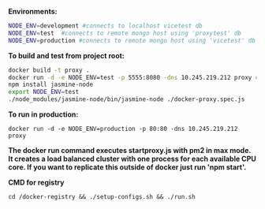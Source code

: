 **Environments:**
```bash
NODE_ENV=development #connects to localhost vicetest db
NODE_ENV=test  #connects to remote mongo host using 'proxytest' db
NODE_ENV=production #connects to remote mongo host using 'vicetest' db
```

**To build and test from project root:**

```bash
docker build -t proxy .
docker run -d -e NODE_ENV=test -p 5555:8080 -dns 10.245.219.212 proxy #remove -d if you want to tail the logs
npm install jasmine-node
export NODE_ENV=test
./node_modules/jasmine-node/bin/jasmine-node ./docker-proxy.spec.js
```
**To run in production:**

```
docker run -d -e NODE_ENV=production -p 80:80 -dns 10.245.219.212 proxy
```

**The docker run command executes startproxy.js with pm2 in max mode. It creates a load balanced cluster with one process for each available CPU core. If you want to replicate this outside of docker just run 'npm start'.**


**CMD for registry**

```
cd /docker-registry && ./setup-configs.sh && ./run.sh
```
